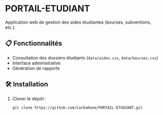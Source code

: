 # PORTAIL-ETUDIANT  
Application web de gestion des aides étudiantes (bourses, subventions, etc.).  

## 📋 Fonctionnalités  
- Consultation des dossiers étudiants (`data/aides.csv`, `data/bourses.csv`)  
- Interface administrative  
- Génération de rapports  

## 🛠 Installation  
1. Cloner le dépôt :  
   ```bash
   git clone https://github.com/CarbaKane/PORTAIL-ETUDIANT.git